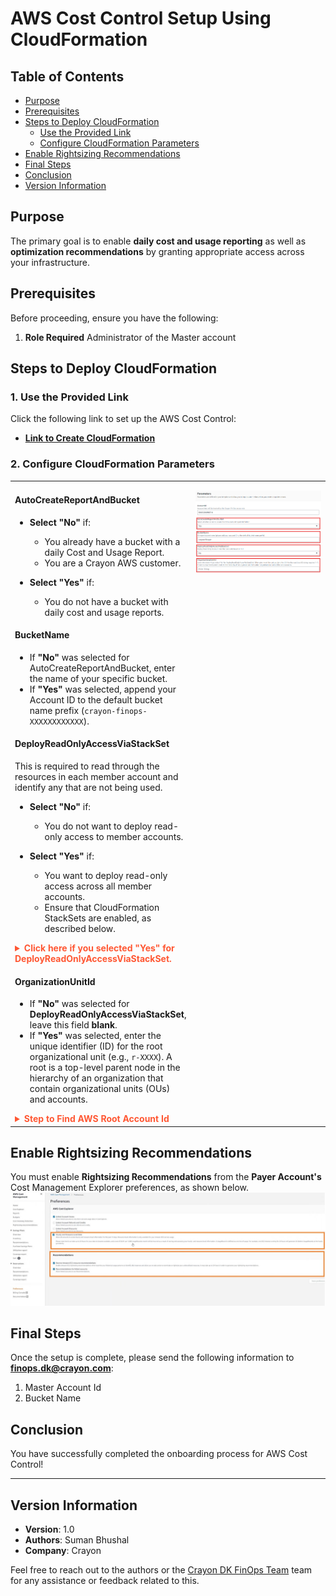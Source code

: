 # AWS Cost Control Setup Using CloudFormation

## Table of Contents
- [Purpose](#purpose)
- [Prerequisites](#prerequisites)
- [Steps to Deploy CloudFormation](#steps-to-deploy-cloudformation)
  - [Use the Provided Link](#1-use-the-provided-link)
  - [Configure CloudFormation Parameters](#2-configure-cloudformation-parameters)
- [Enable Rightsizing Recommendations](#enable-rightsizing-recommendations)
- [Final Steps](#final-steps)
- [Conclusion](#conclusion)
- [Version Information](#version-information)

## Purpose
The primary goal is to enable **daily cost and usage reporting** as well as **optimization recommendations** by granting appropriate access across your infrastructure.

## Prerequisites
Before proceeding, ensure you have the following:
1.  **Role Required**
    Administrator of the Master account

## Steps to Deploy CloudFormation

### 1. Use the Provided Link
Click the following link to set up the AWS Cost Control:
- **[Link to Create CloudFormation](https://eu-west-1.console.aws.amazon.com/cloudformation/home?region=eu-west-1#/stacks/create/review?templateURL=https://crayondk-finops.s3-eu-central-1.amazonaws.com/CrayonFinOps.yml&stackName=CrayonFinOps&param_AccountId=084528496314&param_BucketName=crayon-finops-&param_AutoCreateReportAndBucket=Yes)**

### 2. Configure CloudFormation Parameters
<table style="width:100%;">
    <tr>
        <td style="width:50%; vertical-align: top;">

#### **AutoCreateReportAndBucket**
- **Select "No"** if:
  - You already have a bucket with a daily Cost and Usage Report.
  - You are a Crayon AWS customer.

- **Select "Yes"** if:
  - You do not have a bucket with daily cost and usage reports.

#### **BucketName**
- If **"No"** was selected for AutoCreateReportAndBucket, enter the name of your specific bucket.
- If **"Yes"** was selected, append your Account ID to the default bucket name prefix (`crayon-finops-XXXXXXXXXXXX`).

#### **DeployReadOnlyAccessViaStackSet**
This is required to read through the resources in each member account and identify any that are not being used.
- **Select "No"** if:
  - You do not want to deploy read-only access to member accounts.

- **Select "Yes"** if:
  - You want to deploy read-only access across all member accounts.
  - Ensure that CloudFormation StackSets are enabled, as described below.

<details>
  <summary style="color: #FF5733; font-weight: bold;"> Click here if you selected "Yes" for DeployReadOnlyAccessViaStackSet. </summary>

## Enable Trusted Access for StackSets (If DeployReadOnlyAccessViaStackSet is "Yes")
Follow the steps below to enable trusted access using AWS Console:
1. **Sign in** to AWS as the administrator fo the managment account.
2. Open the **AWS CloudFormation console**.
3. In the navigation pane, choose **StackSets**.
4. If trusted access is **disabled**, a banner displays the prompts to enable trusted access. click the **Enable trusted access** banner.
![CloudFormation Stacksets](images/stacksets-navigation-pane.png)
5. After successful enabling, a confirmation banner will appear.
![CloudFormation Console](images/enabled-trusted-access.png)
</details>

#### **OrganizationUnitId**
- If **"No"** was selected for **DeployReadOnlyAccessViaStackSet**, leave this field **blank**.
- If **"Yes"** was selected, enter the unique identifier (ID) for the root organizational unit (e.g., `r-XXXX`). A root is a top-level parent node in the hierarchy of an organization that contain organizational units (OUs) and accounts.

<details>
  <summary style="color: #FF5733; font-weight: bold;"> Step to Find AWS Root Account Id </summary>

## Find AWS Root Account ID
To locate the root account ID:

1. Navigate to the top search bar and enter **AWS Organizations** And select **AWS Organizations** from the search results.

    ![AWS Organization](images/aws-organization.png)

2. Within **Organizations**, you will find the **Root Account**. The root serves as the highest-level parent node in the organizational hierarchy, encompassing organizational units (OUs) and accounts.   

3. Directly beneath the root account, you'll find the unique identifier (ID) for the root, and it should follow the format `r-XXXX` as demonstrated. Use this value as **OrganizationalUnitId** in CloudFormation parameter.

    ![CloudFormation Console](images/root-account-id.png)

</details>
</td>
<td style="width:50%; vertical-align: top;">

![CloudFormation Parameters](images/cloudformation-parameters.png)
</td>
</tr>
</table>

## Enable Rightsizing Recommendations
You must enable **Rightsizing Recommendations** from the **Payer Account's** Cost Management Explorer preferences, as shown below. 
![CloudFormation Parameters](images/rightsizing-recommendation.jpg)

## Final Steps
Once the setup is complete, please send the following information to **finops.dk@crayon.com**:
1. Master Account Id
2. Bucket Name

## Conclusion
You have successfully completed the onboarding process for AWS Cost Control!

---

## Version Information
- **Version**: 1.0
- **Authors**: Suman Bhushal
- **Company**: Crayon

Feel free to reach out to the authors or the [Crayon DK FinOps Team](finops.dk@crayon.com) team for any assistance or feedback related to this.